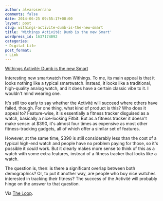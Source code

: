 ```yaml
---
author: alvaroserrano
comments: false
date: 2014-06-25 09:55:17+00:00
layout: post
slug: withings-activite-dumb-is-the-new-smart
title: 'Withings Activité: Dumb is the new Smart'
wordpress_id: 1637174092
categories:
- Digital Life
post_format:
- Link
---
```


[Withings Activité: Dumb is the new Smart](http://www.withings.com/activite/en-US)

Interesting new smartwatch from Withings. To me, its main appeal is that it looks nothing like a typical smartwatch. Instead, it looks like a traditional, high-quality analog watch, and it does have a certain classic vibe to it. I wouldn't mind wearing one.

It's still too early to say whether the Activité will succeed where others have failed, though. For one thing, what kind of product is this? Who does it appeal to? Feature-wise, it is essentially a fitness tracker disguised as a watch, basically a nice-looking Fitbit. But as a fitness tracker it doesn't make sense: at $390, it's almost four times as expensive as most other fitness-tracking gadgets, all of which offer a similar set of features.

However, at the same time, $390 is still considerably less than the cost of a typical high-end watch and people have no problem paying for those, so it's possible it _could_ work. But it clearly makes more sense to think of this as a watch with some extra features, instead of a fitness tracker that looks like a watch. 

The question is, then: is there a significant overlap between both demographics? Or, to put it another way, are people who buy nice watches interested in tracking their fitness? The success of the Activité will probably hinge on the answer to that question.

Via [The Loop](http://www.loopinsight.com/2014/06/24/withings-made-a-smartwatch-you-might-actually-want-to-wear/).
